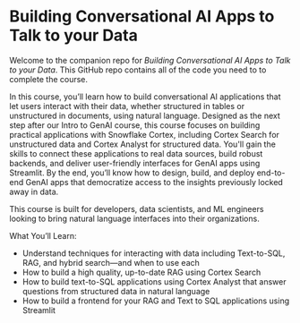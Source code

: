 # Building Conversational AI Apps to Talk to your Data

Welcome to the companion repo for _Building Conversational AI Apps to Talk to your Data_. This GitHub repo contains all of the code you need to to complete the course.

In this course, you’ll learn how to build conversational AI applications that let users interact with their data, whether structured in tables or unstructured in documents, using natural language. Designed as the next step after our Intro to GenAI course, this course focuses on building practical applications with Snowflake Cortex, including Cortex Search for unstructured data and Cortex Analyst for structured data.
You'll gain the skills to connect these applications to real data sources, build robust backends, and deliver user-friendly interfaces for GenAI apps using Streamlit. By the end, you’ll know how to design, build, and deploy end-to-end GenAI apps that democratize access to the insights previously locked away in data.

This course is built for developers, data scientists, and ML engineers looking to bring natural language interfaces into their organizations.

What You’ll Learn:
* Understand techniques for interacting with data including Text-to-SQL, RAG, and hybrid search—and when to use each
* How to build a high quality, up-to-date RAG using Cortex Search
* How to build text-to-SQL applications using Cortex Analyst that answer questions from structured data in natural language
* How to build a frontend for your RAG and Text to SQL applications using Streamlit
